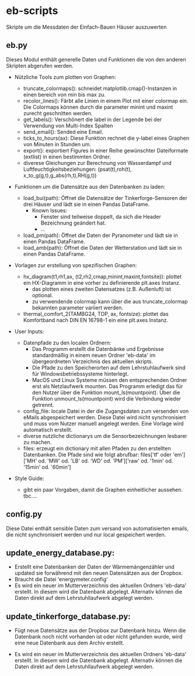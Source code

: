 # eb-scripts
 Skripte um die Messdaten der Einfach-Bauen Häuser auszuwerten

## eb.py
Dieses Modul enthält generelle Daten und Funktionen die von den anderen Skripten abgerufen werden.

- Nützliche Tools zum plotten von Graphen:
    - truncate_colormaps(): schneidet matplotlib.cmap()-Instanzen in einen bereich von min bis max zu.
    - recolor_lines(): Färbt alle Linien in einem Plot mit einer colormap ein. Die Colormaps können durch die parameter minint und maxint zurecht geschnitten werden.
    - get_labels(): Verschönert die label in der Legende bei der Verwendung von Multi-Index Spalten
    - send_email(): Sended eine Email.
    - ticks_to_hours(ax): Diese Funktion rechnet die y-label eines Graphen von Minuten in Stunden um.
    - export(): exportiert Figures in einer Reihe gewünschter Dateiformate (extlist) in einen bestimmten Ordner.
    - diverese Gleichungen zur Berechnung von Wasserdampf und Luftfeuchtigkeitsbeziehungen: (psat(t),roh(t), x_to_g(g,t),g_abs(rh,t),RH(g,t))

- Funktionen um die Datensätze aus den Datenbanken zu laden:
    - load_bui(path): Öffnet die Datensätze der Tinkerforge-Sensoren der drei Häuser und lädt sie in einen Pandas DataFrame. 
        - Known Issues:
            - Fenster sind teilweise doppelt, da sich die Header Bezeichnung geändert hat.
            - ...
    - load_pm(path): Öffnet die Daten der Pyranometer und lädt sie in einen Pandas DataFrame.
    - load_amb(path): Öffnet die Daten der Wetterstation und lädt sie in einen Pandas DataFrame.

- Vorlagen zur erstellung von spezifischen Graphen:
    - hx_diagram(t1,rh1,ax, (t2,rh2,cmap,minint,maxint,fontsite)): plottet ein HX-Diagramm in eine vorher zu definierende plt.axes Instanz.
        - das plotten eines zweiten Datensatzes (z.B. Außenluft) ist optional.
        - zu verwendende colormap kann über die aus truncate_colormap bekannten parameter variiert werden.
    - thermal_comfort_2(TAMBG24, TOP, ax, fontsize): plottet das Komfortband nach DIN EN 16798-1 ein eine plt.axes Instanz.

- User Inputs:
    - Datenpfade zu den localen Ordnern:
        - Das Programm erstellt die Datenbänke und Ergebnisse standardmäßig in einem neuen Ordner 'eb-data' im übergeordneten Verzeichnis des aktuellen skripts. 
        - Die Pfade zu den Speicherorten auf dem Lehrstuhlaufwerk sind für Windowsbetriebssysteme hinterlegt.
        - MacOS und Linux Systeme müssen den entsprechenden Ordner erst als Netzlaufwerk mounten. Das Programm erledigt das für den Nutzer über die Funktion mount_ls(mountpoint). Über die Funktion unmount_ls(mountpoint) wird die Verbindung wieder getrennt.
    - config_file: locale Datei in der die Zugangsdaten zum versenden von eMails abgespeichert werden. Diese Datei wird nicht synchronisiert und muss vom Nutzer manuell angelegt werden. Eine Vorlage wird automatisch erstellt.
    - diverse nutzliche dictionarys um die Sensorbezeichnungen lesbarer zu machen.
    - files: erzeugt ein dictionary mit allen Pfaden zu den erstellten Datenbanken. Die Pfade sind wie folgt abrufbar:
        files['tf' oder 'em']['MH' od. 'MW' od. 'LB' od. 'WD' od. 'PM']['raw' od. '1min' od. '15min' od. '60min']

- Style Guide:
    - gibt ein paar Vorgaben, damit die Graphen einheitlicher aussehen. tbc....



## config.py
Diese Datei enthält sensible Daten zum versand von automatisierten emails, die nicht synchronisiert werden und nur local gespeichert werden.

## update_energy_database.py:
- Erstellt eine Datenbanken der Daten der Wärmemängenzähler und updated sie forwährend mit den neuen Datensätzen aus der Dropbox.
- Braucht die Datei 'energymeter.config'
- Es wird ein neuer im Mutterverzeichnis des aktuellen Ordners 'eb-data' erstellt. In diesem wird die Datenbank abgelegt. Alternativ können die Daten direkt auf dem Lehrstuhllaufwerk abgelegt werden.

## update_tinkerforge_database.py:
- Fügt neue Datensätze aus der Dropbox zur Datenbank hinzu. Wenn die Datenbank noch nicht vorhanden ist oder nicht gefunden wurde, wird eine neue Datenbank aus dem Archiv erstellt.

- Es wird ein neuer im Mutterverzeichnis des aktuellen Ordners 'eb-data' erstellt. In diesem wird die Datenbank abgelegt. Alternativ können die Daten direkt auf dem Lehrstuhllaufwerk abgelegt werden.

